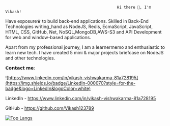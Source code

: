                                                      Hi there 👋, I'm Vikash!


Have exposure♛ to build back-end applications. Skilled in Back-End Technologies writing_hand as NodeJS, Redis, EcmaScript, JavaScript, HTML, CSS, GitHub, Net, NoSQL,MongoDB,AWS-S3 and API Development for web and window-based applications.

Apart from my professional journey, I am a learnermemo and enthusiastic to learn new tech. I have created 5 mini & major projects briefcase on NodeJS and other technologies.

 𝗖𝗼𝗻𝘁𝗮𝗰𝘁 𝗺𝗲:
 
 
![https://www.linkedin.com/in/vikash-vishwakarma-81a728195](https://img.shields.io/badge/LinkedIn-000070?style=for-the-badge&logo=LinkedIn&logoColor=white)


LinkedIn - https://www.linkedin.com/in/vikash-vishwakarma-81a728195


GitHub - https://github.com/Vikash123789





[![Top Langs](https://github-readme-stats.vercel.app/api/top-langs/?username=vikash123789&layout=compact)](https://github.com/vikash123789/github-readme-stats)
